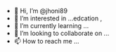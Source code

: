 - 👋 Hi, I’m @jhoni89
- 👀 I’m interested in ...edcation ,
- 🌱 I’m currently learning ...
- 💞️ I’m looking to collaborate on ...
- 📫 How to reach me ...

<!---
jhoni89/jhoni89 is a ✨ special ✨ repository because its `README.md` (this file) appears on your GitHub profile.
You can click the Preview link to take a look at your changes.
--->
